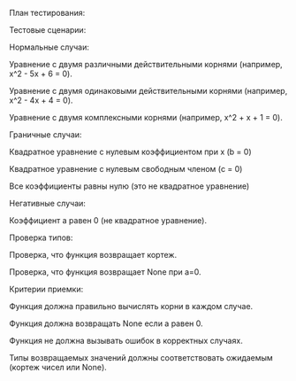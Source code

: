 План тестирования:

Тестовые сценарии:


Нормальные случаи:

Уравнение с двумя различными действительными корнями (например, x^2 - 5x + 6 = 0).

Уравнение с двумя одинаковыми действительными корнями (например, x^2 - 4x + 4 = 0).

Уравнение с двумя комплексными корнями (например, x^2 + x + 1 = 0).


Граничные случаи:


Квадратное уравнение с нулевым коэффициентом при x (b = 0)

Квадратное уравнение с нулевым свободным членом (c = 0)

Все коэффициенты равны нулю (это не квадратное уравнение)

Негативные случаи:

Коэффициент a равен 0 (не квадратное уравнение).


Проверка типов:


Проверка, что функция возвращает кортеж.

Проверка, что функция возвращает None при a=0.


Критерии приемки:


Функция должна правильно вычислять корни в каждом случае.

Функция должна возвращать None если a равен 0.

Функция не должна вызывать ошибок в корректных случаях.

Типы возвращаемых значений должны соответствовать ожидаемым (кортеж чисел или None).
